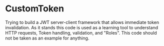 # CustomToken
Trying to build a JWT server-client framework that allows immediate token invalidation. 
As it stands this code is used as a learning tool to understand HTTP requests, Token handling, validation, and "Roles". 
This code should not be taken as an example for anything.
